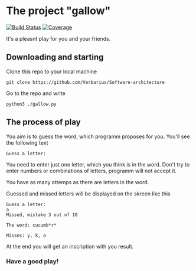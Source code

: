 # The project "gallow"

[![Build Status][travis-badge]][travis-url]
[![Coverage][coverage-image]][coverage-url]

It's a pleasnt play for you and your friends.

## Downloading and starting

Clone this repo to your local machine

```
git clone https://github.com/Verbarius/Software-architecture
```

Go to the repo and write  

```
python3 ./gallow.py
```

## The process of play

You aim is to guess the word, which programm proposes for you. You'll see the following text

```
Guess a letter:
```
You need to enter just one letter, which you think is in the word. Don't try to enter numbers or combinations of letters, programm will not accept it.

You have as many attemps as there are letters in the word.

Guessed and missed letters will be displayed on the skreen like this

```
Guess a letter:
a
Missed, mistake 3 out of 10

The word: cucumb*r*

Misses: y, k, a
```
At the end you will get an inscription with you result.

### Have a good play!

[travis-url]: https://travis-ci.com/github/ChesnovAE/Software-architecture
[travis-badge]: https://travis-ci.com/ChesnovAE/Software-architecture.svg?branch=master
[coverage-image]: https://codecov.io/gh/ChesnovAE/Software-architecture/branch/master/graph/badge.svg
[coverage-url]: https://codecov.io/gh/ChesnovAE/Software-architecture